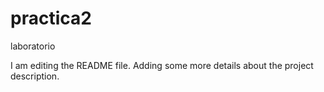 # practica2
laboratorio

I am editing the README file. Adding some more details about the project description.

